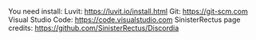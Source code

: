 You need install:
Luvit:
https://luvit.io/install.html
Git:
https://git-scm.com
Visual Studio Code:
https://code.visualstudio.com
SinisterRectus page credits:
https://github.com/SinisterRectus/Discordia

